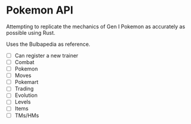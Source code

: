 # Pokemon API

Attempting to replicate the mechanics of Gen I Pokemon as accurately as possible
using Rust.

Uses the Bulbapedia as reference.

- [ ] Can register a new trainer
- [ ] Combat
- [ ] Pokemon
- [ ] Moves
- [ ] Pokemart
- [ ] Trading
- [ ] Evolution
- [ ] Levels
- [ ] Items
- [ ] TMs/HMs
